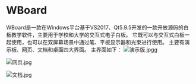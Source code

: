 # WBoard
WBoard是一款在Windows平台基于VS2017、Qt5.9.5开发的一款开放源码的白板教学软件，主要用于学校和大学的交互式电子白板。
它既可以与交互式白板一起使用，也可以在双屏幕场景中通过笔、平板显示器和光束进行使用。
主要有演示板、网页、文档和桌面四大界面。
主界面如下： 
![演示版.jpg](https://i.loli.net/2021/09/09/JjTOcErQLs2G79f.png)g



![网页.jpg](https://i.loli.net/2021/09/09/KpZjwPJb3XrUEy9.png)



![文档.jpg](https://i.loli.net/2021/09/09/JbvpYUEBIcXoiOh.png)



